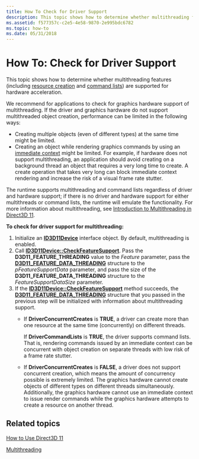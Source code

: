```yaml
---
title: How To Check for Driver Support
description: This topic shows how to determine whether multithreading features (including resource creation and command lists) are supported for hardware acceleration.
ms.assetid: f577357c-c2e5-4e58-9870-2e995bdc6782
ms.topic: how-to
ms.date: 05/31/2018
---
```


# How To: Check for Driver Support

This topic shows how to determine whether multithreading features (including [resource creation](overviews-direct3d-11-render-multi-thread-intro.md) and [command lists](overviews-direct3d-11-render-multi-thread-command-list.md)) are supported for hardware acceleration.

We recommend for applications to check for graphics hardware support of multithreading. If the driver and graphics hardware do not support multithreaded object creation, performance can be limited in the following ways:

-   Creating multiple objects (even of different types) at the same time might be limited.
-   Creating an object while rendering graphics commands by using an [immediate context](overviews-direct3d-11-render-multi-thread-render.md) might be limited. For example, if hardware does not support multithreading, an application should avoid creating on a background thread an object that requires a very long time to create. A create operation that takes very long can block immediate context rendering and increase the risk of a visual frame rate stutter.

The runtime supports multithreading and command lists regardless of driver and hardware support; if there is no driver and hardware support for either multithreads or command lists, the runtime will emulate the functionality. For more information about multithreading, see [Introduction to Multithreading in Direct3D 11](overviews-direct3d-11-render-multi-thread-intro.md).

**To check for driver support for multithreading:**

1.  Initialize an [**ID3D11Device**](/windows/desktop/api/D3D11/nn-d3d11-id3d11device) interface object. By default, multithreading is enabled.
2.  Call [**ID3D11Device::CheckFeatureSupport**](/windows/desktop/api/D3D11/nf-d3d11-id3d11device-checkfeaturesupport). Pass the **D3D11\_FEATURE\_THREADING** value to the *Feature* parameter, pass the [**D3D11\_FEATURE\_DATA\_THREADING**](/windows/desktop/api/D3D11/ns-d3d11-d3d11_feature_data_threading) structure to the *pFeatureSupportData* parameter, and pass the size of the **D3D11\_FEATURE\_DATA\_THREADING** structure to the *FeatureSupportDataSize* parameter.
3.  If the [**ID3D11Device::CheckFeatureSupport**](/windows/desktop/api/D3D11/nf-d3d11-id3d11device-checkfeaturesupport) method succeeds, the [**D3D11\_FEATURE\_DATA\_THREADING**](/windows/desktop/api/D3D11/ns-d3d11-d3d11_feature_data_threading) structure that you passed in the previous step will be initialized with information about multithreading support.
    -   If **DriverConcurrentCreates** is **TRUE**, a driver can create more than one resource at the same time (concurrently) on different threads.

        If **DriverCommandLists** is **TRUE**, the driver supports command lists. That is, rendering commands issued by an immediate context can be concurrent with object creation on separate threads with low risk of a frame rate stutter.

    -   If **DriverConcurrentCreates** is **FALSE**, a driver does not support concurrent creation, which means the amount of concurrency possible is extremely limited. The graphics hardware cannot create objects of different types on different threads simultaneously. Additionally, the graphics hardware cannot use an immediate context to issue render commands while the graphics hardware attempts to create a resource on another thread.

## Related topics

<dl> <dt>

[How to Use Direct3D 11](how-to-use-direct3d-11.md)
</dt> <dt>

[Multithreading](overviews-direct3d-11-render-multi-thread.md)
</dt> </dl>

 

 




